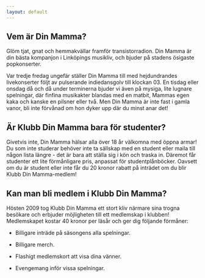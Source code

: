 ```yaml
---
layout: default
---
```


## Vem är Din Mamma?

Glöm tjat, gnat och hemmakvällar framför transistorradion. Din Mamma är din bästa kompanjon i Linköpings musikliv, och bjuder på stadens ösigaste popkonserter.

Var tredje fredag ungefär ställer Din Mamma till med hejdundrandes livekonserter följt av pulserande indiedansgolv till klockan 03. En tisdag eller onsdag då och då under terminerna bjuder vi även på mysiga, lite lugnare spelningar, där finfina musikakter blandas med en matbit, Mammas egen kaka och kanske en pilsner eller två. Men Din Mamma är inte fast i gamla vanor, bli inte förvånad om hon dyker upp där du minst anar det!

## Är Klubb Din Mamma bara för studenter?

Givetvis inte, Din Mamma hälsar alla över 18 år välkomna med öppna armar! Du som inte studerar behöver inte ta sällskap med en student eller maila till någon lista längre - det är bara att ställa sig i kön och traska in. Däremot får studenter ett lite förmånligare pris, anpassat för studentplånböcker. Oavsett om du är student eller inte får du 20 kronor rabatt på inträdet om du blir Klubb Din Mamma-medlem!

## Kan man bli medlem i Klubb Din Mamma?

Hösten 2009 tog Klubb Din Mamma ett stort kliv närmare sina trogna besökare och erbjuder möjligheten till ett medlemskap i klubben! Medlemskapet kostar 40 kronor per läsår och ger dig följande förmåner:

* Billigare inträde på säsongens alla spelningar.

* Billigare merch.

* Flashigt medlemskort att visa dina vänner.

* Evengemang inför vissa spelningar.
